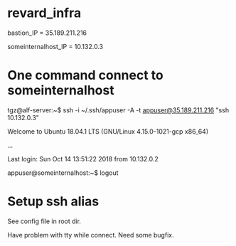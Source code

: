 # revard_infra

bastion_IP = 35.189.211.216

someinternalhost_IP = 10.132.0.3

# One command connect to someinternalhost

tgz@alf-server:~$ ssh  -i ~/.ssh/appuser -A -t appuser@35.189.211.216 "ssh  10.132.0.3"

Welcome to Ubuntu 18.04.1 LTS (GNU/Linux 4.15.0-1021-gcp x86_64)

...

Last login: Sun Oct 14 13:51:22 2018 from 10.132.0.2

appuser@someinternalhost:~$ logout


# Setup ssh alias

See config file in root dir. 

Have problem with tty while connect. Need some bugfix.

